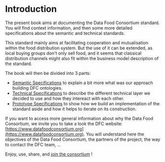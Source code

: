 # Introduction

The present book aims at documenting the Data Food Consortium standard. You will find context information, and then some more detailed specifications about the semantic and technical standards.

This standard mainly aims at facilitating cooperation and mutualisation within the food distribution system. But the use of it can be extended, as local buying groups don't only sell food, and it seems that classical distribution channels might also fit within the business model description of the standard.

The book will then be divided into 3 parts:

* [Semantic Specifications](semantic-specifications/) to explain a bit more what was our approach building DFC ontologies.
* [Technical Specifications](technical-specifications/) to describe the different technical layer we decided to use and how they intereact with each other.
* [Prototype Specifications](prototype-specifications/) to show how we build an implementation of the standard aside and how it helps to iterate on its construction.

If you want to access more general information about why the Data Food Consortium, we invite you to take a look the DFC website: [https://www.datafoodconsortium.org](https://www.datafoodconsortium.org). You will understand here the objectives of the Data Food Consortium, the partners of the project, the way to contact the DFC team, ...

Enjoy, use, share, and [join the consortium](https://datafoodconsortium.gitbook.io/dfc-standard-documentation/contact-and-partners) !

